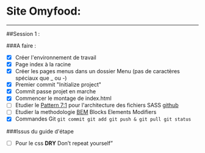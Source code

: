 # Site Omyfood:
***

##Session 1 :

###A faire :

* [x] Créer l'environnement de travail
* [x] Page index à la racine
* [x] Créer les pages menus dans un dossier Menu (pas de caractères spéciaux que _ ou -)
* [x] Premier commit "Initialize project"
* [x] Commit passe projet en marche
* [x] Commencer le montage de index.html
* [ ] Etudier le [Pattern 7:1](https://www.learnhowtoprogram.com/user-interfaces/building-layouts-preprocessors/7-1-sass-architecture) pour l'architecture des fichiers SASS [github](https://github.com/KittyGiraudel/sass-boilerplate/tree/master/stylesheets)
* [ ] Etudier la methodologie [BEM](https://getbem.com/) Blocks Elements Modifiers
* [x] Commandes Git `git commit git add git push & git pull git status `

###Issus du guide d'étape

* [ ] Pour le css **DRY** Don’t repeat yourself”